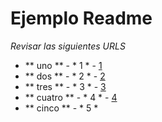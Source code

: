 # Ejemplo Readme
_Revisar las siguientes URLS_

* ** uno ** - * 1 * - [1](https://styde.net/clone-y-fork-con-git-y-github/)
* ** dos ** - * 2 * - [2](https://frontendlabs.io/3266--que-es-hacer-fork-repositorio-y-como-hacer-un-fork-github#:~:text=Haciendo%20fork%20a%20un%20repositorio&text=Para%20esto%20nos%20dirigimos%20al,hacia%20nuestra%20cuenta%20de%20Github.)
* ** tres ** - * 3 * - [3](https://aprendegit.com/fork-de-repositorios-para-que-sirve/)
* ** cuatro ** - * 4 * - [4](https://aprendegit.com/mantener-tu-fork-al-dia/)
* ** cinco ** - * 5 * 
